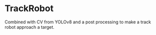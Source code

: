 # TrackRobot
Combined with CV from YOLOv8 and a post processing to make a track robot approach a target.

